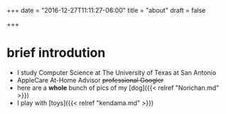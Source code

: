 +++
date = "2016-12-27T11:11:27-06:00"
title = "about"
draft = false

+++

 # brief introdution

 * I study Computer Science at The University of Texas at San Antonio
 * AppleCare At-Home Advisor ~~professional Googler~~
 * here are a **whole** bunch of pics of my [dog]({{< relref "Norichan.md" >}})
 * I play with [toys]({{< relref "kendama.md" >}})
 